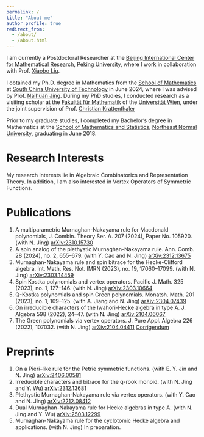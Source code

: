 ```yaml
---
permalink: /
title: "About me"
author_profile: true
redirect_from: 
  - /about/
  - /about.html
---
```


I am currently a Postdoctoral Researcher at the [Beijing International Center for Mathematical Research](https://bicmr.pku.edu.cn/), [Peking University](https://www.pku.edu.cn/),  where I work in collaboration with Prof. [Xiaobo Liu](http://faculty.bicmr.pku.edu.cn/~xbliu/).

I obtained my Ph.D. degree in Mathematics from the [School of Mathematics](https://www2.scut.edu.cn/math/) at [South China University of Technology](https://www.scut.edu.cn/new/) in June 2024, where I was advised by Prof. [Naihuan Jing](https://math.sciences.ncsu.edu/people/jing/). During my PhD studies, I conducted research as a visiting scholar at the [Fakultät für Mathematik](https://mathematik.univie.ac.at/) of the [Universität Wien](https://www.univie.ac.at/), under the joint supervision of Prof. [Christian Krattenthaler](https://www.mat.univie.ac.at/~kratt/) 

Prior to my graduate studies, I completed my Bachelor’s degree in Mathematics at the [School of Mathematics and Statistics](https://math.nenu.edu.cn/), [Northeast Normal University](https://www.nenu.edu.cn/), graduating in June 2018.


Research Interests
======
My research interests lie in Algebraic Combinatorics and Representation Theory. In addition, I am also interested in Vertex Operators of Symmetric Functions. 

Publications
======
1. A multiparametric Murnaghan-Nakayama rule for Macdonald polynomials, J. Combin. Theory Ser. A. 207 (2024),
Paper No. 105920. (with N. Jing) [arXiv:2310.15730](https://arxiv.org/abs/2310.15730)
1. A spin analog of the plethystic Murnaghan-Nakayama rule. Ann. Comb. 28 (2024), no. 2, 655–679. (with Y. Cao
and N. Jing) [arXiv:2312.13675](https://arxiv.org/abs/2312.13675)
1. Murnaghan-Nakayama rule and spin bitrace for the Hecke-Clifford algebra. Int. Math. Res. Not. IMRN (2023),
no. 19, 17060–17099. (with N. Jing) [arXiv:2303.14459](https://arxiv.org/abs/2303.14459)
1. Spin Kostka polynomials and vertex operators. Pacific J. Math. 325 (2023), no. 1, 127–146. (with N. Jing) [arXiv:2303.10664](https://arxiv.org/abs/2303.10664)
1. Q-Kostka polynomials and spin Green polynomials. Monatsh. Math. 201 (2023), no. 1, 109–125. (with A. Jiang
and N. Jing) [arXiv:2304.07439](https://arxiv.org/abs/2304.07439)
1. On irreducible characters of the Iwahori-Hecke algebra in type A. J. Algebra 598 (2022), 24–47. (with N. Jing) [arXiv:2104.06067](https://arxiv.org/abs/2104.06067)
1. The Green polynomials via vertex operators. J. Pure Appl. Algebra 226 (2022), 107032. (with N. Jing) [arXiv:2104.04411](https://arxiv.org/abs/2104.04411) [Corrigendum](https://www.sciencedirect.com/science/article/pii/S0022404924000677)

Preprints
======
1. On a Pieri–like rule for the Petrie symmetric functions. (with E. Y. Jin and N. Jing) [arXiv:2406.00581](https://arxiv.org/abs/2406.00581) 
1. Irreducible characters and bitrace for the q-rook monoid. (with N. Jing and Y. Wu) [arXiv:2312.13681](https://arxiv.org/abs/2312.13681) 
1. Plethystic Murnaghan-Nakayama rule via vertex operators. (with Y. Cao and N. Jing) [arXiv:2212.08412](https://arxiv.org/abs/2212.08412) 
1. Dual Murnaghan-Nakayama rule for Hecke algebras in type A. (with N. Jing and Y. Wu) [arXiv:2503.12299](https://arxiv.org/abs/2503.12299)
1. Murnaghan-Nakayama rule for the cyclotomic Hecke algebra and applications. (with N. Jing) In preparation.
